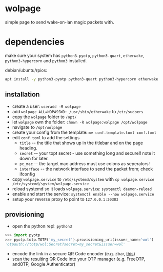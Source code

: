 # wolpage
simple page to send wake-on-lan magic packets with.

# dependencies
make sure your system has `python3-pyotp`, `python3-quart`, `etherwake`, `python3-hypercorn` and `python3` installed.

debian/ubuntu/rpios:
```sh
apt install -y python3-pyotp python3-quart python3-hypercorn etherwake
```

## installation
- create a user: `useradd -M wolpage`
- add `wolpage ALL=NOPASSWD: /usr/sbin/etherwake` to `/etc/sudoers`
- copy the `wolpage` folder to `/opt/`
- let `wolpage` own the folder: `chown -R wolpage:wolpage /opt/wolpage`
- navigate to `/opt/wolpage`
- create your config from the template: `mv conf.template.toml conf.toml`
- edit `conf.toml` to add the settings
  - `title`     -- the title that shows up in the titlebar and on the page heading.
  - `secret`    -- your topt secret - use something long and secure!! note it down for later.
  - `pc_mac`    -- the target mac address must use colons as seperators!
  - `interface` -- the network interface to send the packet from; check ifconfig
- copy `wolpage.service` to `/etc/systemd/system` with `cp wolpage.service /etc/systemd/system/wolpage.service`
- reload systemd so it loads `wolpage.service`: `systemctl daemon-reload`
- enable and start the service: `systemctl enable --now wolpage.service`
- setup your reverse proxy to point to `127.0.0.1:30303`

## provisioning
- open the python repl: `python3`
```py
>>> import pyotp
>>> pyotp.totp.TOTP('my_secret').provisioning_uri(issuer_name='wol')
'otpauth://totp/wol:Secret?secret=my_secret&issuer=wol'
```
- encode the link in a secure QR Code encoder (e.g. zbar, [this](https://kazuhikoarase.github.io/qrcode-generator/js/demo/))
- scan the resulting QR Code into your OTP manager (e.g. FreeOTP, andOTP, Google Authenticator)
